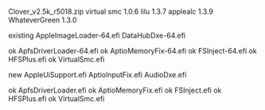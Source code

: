 Clover_v2.5k_r5018.zip
virtual smc 1.0.6
lilu 1.3.7
applealc 1.3.9
WhateverGreen 1.3.0

existing
AppleImageLoader-64.efi
DataHubDxe-64.efi

ok ApfsDriverLoader-64.efi
ok AptioMemoryFix-64.efi
ok FSInject-64.efi
ok HFSPlus.efi
ok VirtualSmc.efi

new
AppleUiSupport.efi
AptioInputFix.efi
AudioDxe.efi

ok ApfsDriverLoader.efi
ok AptioMemoryFix.efi
ok FSInject.efi
ok HFSPlus.efi
ok VirtualSmc.efi

